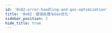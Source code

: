```yaml
---
id: '0x02-error-handling-and-gas-optimization'
title: '0x02：错误处理与Gas优化'
sidebar_position: 2
hide_title: true
---
```


